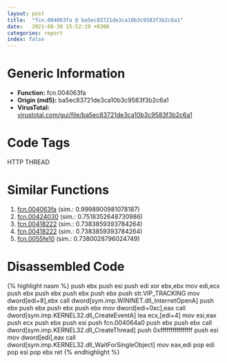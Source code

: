 ```yaml
---
layout: post
title:  "fcn.004063fa @ ba5ec83721de3ca10b3c9583f3b2c6a1"
date:   2021-08-30 15:52:19 +0300
categories: report
index: false
---
```


# Generic Information
- **Function:** fcn.004063fa
- **Origin (md5):** ba5ec83721de3ca10b3c9583f3b2c6a1
- **VirusTotal:** [virustotal.com/gui/file/ba5ec83721de3ca10b3c9583f3b2c6a1][virustotal_ref]

# Code Tags
<span class="tag" id="HTTP">HTTP</span>
<span class="tag" id="THREAD">THREAD</span>


# Similar Functions

1. [fcn.004063fa][similar_1_ref] (sim.: 0.9998900981078187)
2. [fcn.00424030][similar_2_ref] (sim.: 0.7518352648730986)
3. [fcn.00418222][similar_3_ref] (sim.: 0.7383859393784264)
4. [fcn.00418222][similar_4_ref] (sim.: 0.7383859393784264)
5. [fcn.0055fe10][similar_5_ref] (sim.: 0.7380028796024749)


# Disassembled Code

{% highlight nasm %}
push ebx
push esi
push edi
xor ebx,ebx
mov edi,ecx
push ebx
push ebx
push ebx
push ebx
push str.VIP_TRACKING
mov dword[edi+8],ebx
call dword[sym.imp.WININET.dll_InternetOpenA]
push ebx
push ebx
push ebx
push ebx
mov dword[edi+0xc],eax
call dword[sym.imp.KERNEL32.dll_CreateEventA]
lea ecx,[edi+4]
mov esi,eax
push ecx
push ebx
push esi
push fcn.004064a0
push ebx
push ebx
call dword[sym.imp.KERNEL32.dll_CreateThread]
push 0xffffffffffffffff
push esi
mov dword[edi],eax
call dword[sym.imp.KERNEL32.dll_WaitForSingleObject]
mov eax,edi
pop edi
pop esi
pop ebx
ret 
{% endhighlight %}


[similar_1_ref]: /report/fcn.004063fa@53687e619dcac7d709f306d061d8daeb
[similar_2_ref]: /report/fcn.00424030@7b00dd8f2abf54a73bfb09681334ff78
[similar_3_ref]: /report/fcn.00418222@53687e619dcac7d709f306d061d8daeb
[similar_4_ref]: /report/fcn.00418222@ba5ec83721de3ca10b3c9583f3b2c6a1
[similar_5_ref]: /report/fcn.0055fe10@7453c96a6fbd42ec690b8deb53eafcba
[virustotal_ref]: https://www.virustotal.com/gui/file/ba5ec83721de3ca10b3c9583f3b2c6a1